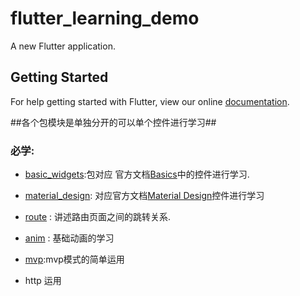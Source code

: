 # flutter_learning_demo

A new Flutter application.

## Getting Started

For help getting started with Flutter, view our online
[documentation](http://flutter.io/).

##各个包模块是单独分开的可以单个控件进行学习##
### 必学:
* [basic_widgets](/lib/demo/studywidget/basic_widgets):包对应 官方文档[Basics](https://flutter.io/widgets/basics/)中的控件进行学习.

* [material_design](/lib/demo/studywidget/material_design): 对应官方文档[Material Design](https://flutter.io/widgets/material/)控件进行学习

* [route](/lib/demo/route) : 讲述路由页面之间的跳转关系.

* [anim](/lib/demo/studywidget/anim)  : 基础动画的学习

* [mvp](/lib/demo/mvp):mvp模式的简单运用
* http 运用
